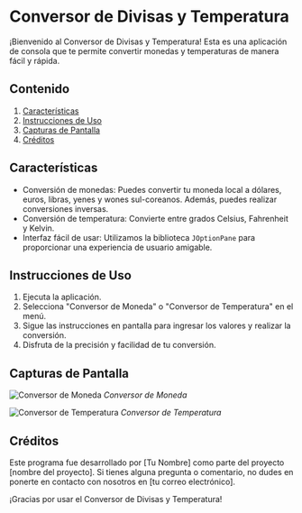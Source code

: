 # Conversor de Divisas y Temperatura

¡Bienvenido al Conversor de Divisas y Temperatura! Esta es una aplicación de consola que te permite convertir monedas y temperaturas de manera fácil y rápida.

## Contenido

1. [Características](#características)
2. [Instrucciones de Uso](#instrucciones-de-uso)
3. [Capturas de Pantalla](#capturas-de-pantalla)
4. [Créditos](#créditos)

## Características

- Conversión de monedas: Puedes convertir tu moneda local a dólares, euros, libras, yenes y wones sul-coreanos. Además, puedes realizar conversiones inversas.
- Conversión de temperatura: Convierte entre grados Celsius, Fahrenheit y Kelvin.
- Interfaz fácil de usar: Utilizamos la biblioteca `JOptionPane` para proporcionar una experiencia de usuario amigable.

## Instrucciones de Uso

1. Ejecuta la aplicación.
2. Selecciona "Conversor de Moneda" o "Conversor de Temperatura" en el menú.
3. Sigue las instrucciones en pantalla para ingresar los valores y realizar la conversión.
4. Disfruta de la precisión y facilidad de tu conversión.

## Capturas de Pantalla

![Conversor de Moneda](screenshots/conversor-moneda.png)
_Conversor de Moneda_

![Conversor de Temperatura](screenshots/conversor-temperatura.png)
_Conversor de Temperatura_

## Créditos

Este programa fue desarrollado por [Tu Nombre] como parte del proyecto [nombre del proyecto]. Si tienes alguna pregunta o comentario, no dudes en ponerte en contacto con nosotros en [tu correo electrónico].

¡Gracias por usar el Conversor de Divisas y Temperatura!
